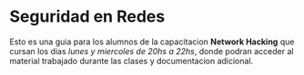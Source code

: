 # Seguridad en Redes

Esto es una guia para los alumnos de la capacitacion __Network Hacking__ que cursan los dias _lunes y miercoles de 20hs a 22hs_, donde podran acceder al material trabajado durante las clases y documentacion adicional.

